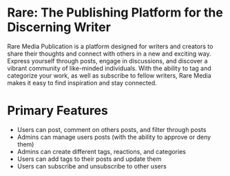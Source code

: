 # Rare: The Publishing Platform for the Discerning Writer

Rare Media Publication is a platform designed for writers and creators to share their thoughts and connect with others in a new and exciting way. Express yourself through posts, engage in discussions, and discover a vibrant community of like-minded individuals. With the ability to tag and categorize your work, as well as subscribe to fellow writers, Rare Media makes it easy to find inspiration and stay connected.

# Primary Features

- Users can post, comment on others posts, and filter through posts
- Admins can manage users posts (with the ability to approve or deny them)
- Admins can create different tags, reactions, and categories
- Users can add tags to their posts and update them
- Users can subscribe and unsubscribe to other users
